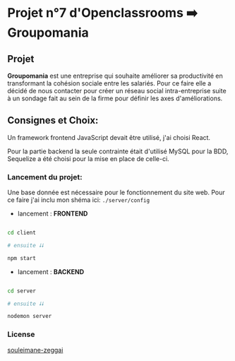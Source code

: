 # Projet n°7 d'Openclassrooms ➡️ Groupomania

## Projet

__Groupomania__ est une entreprise qui souhaite améliorer sa productivité en transformant la cohésion sociale entre les salariés. Pour ce faire elle a décidé de nous contacter pour créer un réseau social intra-entreprise suite à un sondage fait au sein de la firme pour définir les axes d'améliorations. 

## Consignes et Choix:
Un framework frontend JavaScript devait être utilisé, j'ai choisi React.

Pour la partie backend la seule contrainte était d'utilisé MySQL pour la BDD, Sequelize a été choisi pour la mise en place de celle-ci.

### Lancement du projet: 

Une base donnée est nécessaire pour le fonctionnement du site web. 
Pour ce faire j'ai inclu mon shéma ici: `./server/config`

- lancement : **FRONTEND**
```bash

cd client

# ensuite 🠗🠗

npm start

```
- lancement : **BACKEND**
```bash

cd server

# ensuite 🠗🠗

nodemon server

```

### License
[souleimane-zeggai](https://www.facebook.com/souzzy)
